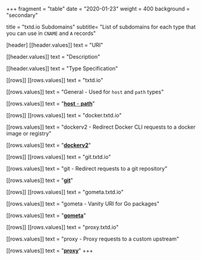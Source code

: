+++
fragment = "table"
date = "2020-01-23"
weight = 400
background = "secondary"

title = "txtd.io Subdomains"
subtitle= "List of subdomains for each type that you can use in `CNAME` and `A` records"

[header]
  [[header.values]]
  text = "URI"

  [[header.values]]
  text = "Description"

  [[header.values]]
  text = "Type Specification"

[[rows]]
  [[rows.values]]
  text = "txtd.io"

  [[rows.values]]
  text = "General - Used for `host` and `path` types"

  [[rows.values]]
  text = "[**host** - **path**](/docs/specification/)"

[[rows]]
  [[rows.values]]
  text = "docker.txtd.io"

  [[rows.values]]
  text = "dockerv2 - Redirect Docker CLI requests to a docker image or registry"

  [[rows.values]]
  text = "[**dockerv2**](/docs/specification/#dockerv2-type)"

[[rows]]
  [[rows.values]]
  text = "git.txtd.io"

  [[rows.values]]
  text = "git - Redirect requests to a git repository"

  [[rows.values]]
  text = "[**git**](/docs/specification/#git-type)"

[[rows]]
  [[rows.values]]
  text = "gometa.txtd.io"

  [[rows.values]]
  text = "gometa - Vanity URI for Go packages"

  [[rows.values]]
  text = "[**gometa**](/docs/specification/#gometa-type)"

[[rows]]
  [[rows.values]]
  text = "proxy.txtd.io"

  [[rows.values]]
  text = "proxy - Proxy requests to a custom upstream"

  [[rows.values]]
  text = "[**proxy**](/docs/specification/#proxy-type-experimental)"
+++
